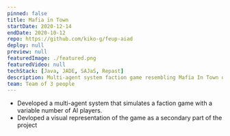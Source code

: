 ```yaml
---
pinned: false
title: Mafia in Town
startDate: 2020-12-14
endDate: 2020-10-12
repo: https://github.com/kiko-g/feup-aiad
deploy: null
preview: null
featuredImage: ./featured.png
featuredVideo: null
techStack: [Java, JADE, SAJaS, Repast]
description: Multi-agent system faction game resembling Mafia In Town or Among Us.
team: Team of 3 people
---
```


- Developed a multi-agent system that simulates a faction game with a variable number of AI players.
- Devloped a visual representation of the game as a secondary part of the project
